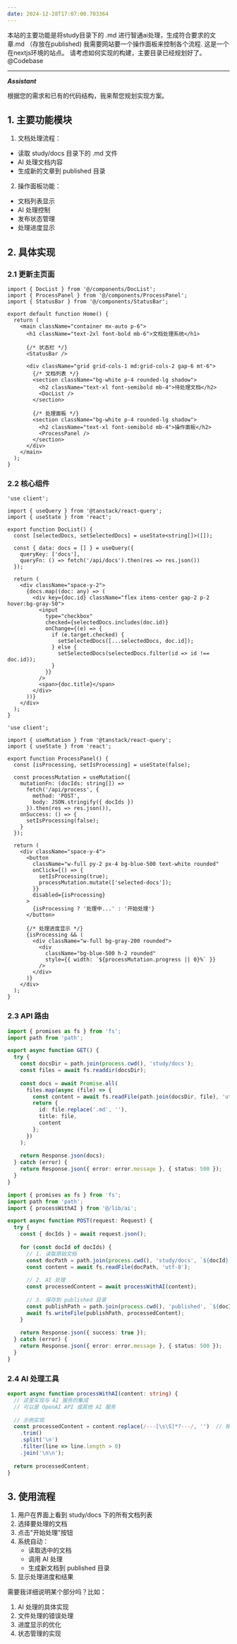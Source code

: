 ```yaml
---
date: 2024-12-28T17:07:00.703364
---
```


本站的主要功能是将study目录下的 .md 进行智通ai处理，生成符合要求的文章.md （存放在published)
我需要网站要一个操作面板来控制各个流程.
这是一个在nextjs环境的站点。
请考虑如何实现的构建，主要目录已经规划好了。
@Codebase 

---

_**Assistant**_

根据您的需求和已有的代码结构，我来帮您规划实现方案。

## 1. 主要功能模块

1. 文档处理流程：
- 读取 study/docs 目录下的 .md 文件
- AI 处理文档内容
- 生成新的文章到 published 目录

2. 操作面板功能：
- 文档列表显示
- AI 处理控制
- 发布状态管理
- 处理进度显示

## 2. 具体实现

### 2.1 更新主页面

```typescript:src/app/page.tsx
import { DocList } from '@/components/DocList';
import { ProcessPanel } from '@/components/ProcessPanel';
import { StatusBar } from '@/components/StatusBar';

export default function Home() {
  return (
    <main className="container mx-auto p-6">
      <h1 className="text-2xl font-bold mb-6">文档处理系统</h1>
      
      {/* 状态栏 */}
      <StatusBar />
      
      <div className="grid grid-cols-1 md:grid-cols-2 gap-6 mt-6">
        {/* 文档列表 */}
        <section className="bg-white p-4 rounded-lg shadow">
          <h2 className="text-xl font-semibold mb-4">待处理文档</h2>
          <DocList />
        </section>
        
        {/* 处理面板 */}
        <section className="bg-white p-4 rounded-lg shadow">
          <h2 className="text-xl font-semibold mb-4">操作面板</h2>
          <ProcessPanel />
        </section>
      </div>
    </main>
  );
}
```

### 2.2 核心组件

```typescript:src/components/DocList.tsx
'use client';

import { useQuery } from '@tanstack/react-query';
import { useState } from 'react';

export function DocList() {
  const [selectedDocs, setSelectedDocs] = useState<string[]>([]);
  
  const { data: docs = [] } = useQuery({
    queryKey: ['docs'],
    queryFn: () => fetch('/api/docs').then(res => res.json())
  });

  return (
    <div className="space-y-2">
      {docs.map((doc: any) => (
        <div key={doc.id} className="flex items-center gap-2 p-2 hover:bg-gray-50">
          <input 
            type="checkbox"
            checked={selectedDocs.includes(doc.id)}
            onChange={(e) => {
              if (e.target.checked) {
                setSelectedDocs([...selectedDocs, doc.id]);
              } else {
                setSelectedDocs(selectedDocs.filter(id => id !== doc.id));
              }
            }}
          />
          <span>{doc.title}</span>
        </div>
      ))}
    </div>
  );
}
```

```typescript:src/components/ProcessPanel.tsx
'use client';

import { useMutation } from '@tanstack/react-query';
import { useState } from 'react';

export function ProcessPanel() {
  const [isProcessing, setIsProcessing] = useState(false);
  
  const processMutation = useMutation({
    mutationFn: (docIds: string[]) => 
      fetch('/api/process', {
        method: 'POST',
        body: JSON.stringify({ docIds })
      }).then(res => res.json()),
    onSuccess: () => {
      setIsProcessing(false);
    }
  });

  return (
    <div className="space-y-4">
      <button 
        className="w-full py-2 px-4 bg-blue-500 text-white rounded"
        onClick={() => {
          setIsProcessing(true);
          processMutation.mutate(['selected-docs']);
        }}
        disabled={isProcessing}
      >
        {isProcessing ? '处理中...' : '开始处理'}
      </button>
      
      {/* 处理进度显示 */}
      {isProcessing && (
        <div className="w-full bg-gray-200 rounded">
          <div 
            className="bg-blue-500 h-2 rounded"
            style={{ width: `${processMutation.progress || 0}%` }}
          />
        </div>
      )}
    </div>
  );
}
```

### 2.3 API 路由

```typescript:src/app/api/docs/route.ts
import { promises as fs } from 'fs';
import path from 'path';

export async function GET() {
  try {
    const docsDir = path.join(process.cwd(), 'study/docs');
    const files = await fs.readdir(docsDir);
    
    const docs = await Promise.all(
      files.map(async (file) => {
        const content = await fs.readFile(path.join(docsDir, file), 'utf-8');
        return {
          id: file.replace('.md', ''),
          title: file,
          content
        };
      })
    );
    
    return Response.json(docs);
  } catch (error) {
    return Response.json({ error: error.message }, { status: 500 });
  }
}
```

```typescript:src/app/api/process/route.ts
import { promises as fs } from 'fs';
import path from 'path';
import { processWithAI } from '@/lib/ai';

export async function POST(request: Request) {
  try {
    const { docIds } = await request.json();
    
    for (const docId of docIds) {
      // 1. 读取原始文档
      const docPath = path.join(process.cwd(), 'study/docs', `${docId}.md`);
      const content = await fs.readFile(docPath, 'utf-8');
      
      // 2. AI 处理
      const processedContent = await processWithAI(content);
      
      // 3. 保存到 published 目录
      const publishPath = path.join(process.cwd(), 'published', `${docId}.md`);
      await fs.writeFile(publishPath, processedContent);
    }
    
    return Response.json({ success: true });
  } catch (error) {
    return Response.json({ error: error.message }, { status: 500 });
  }
}
```

### 2.4 AI 处理工具

```typescript:src/lib/ai.ts
export async function processWithAI(content: string) {
  // 这里实现与 AI 服务的集成
  // 可以是 OpenAI API 或其他 AI 服务
  
  // 示例实现
  const processedContent = content.replace(/---[\s\S]*?---/, '')  // 移除 YAML 头
    .trim()
    .split('\n')
    .filter(line => line.length > 0)
    .join('\n\n');
    
  return processedContent;
}
```

## 3. 使用流程

1. 用户在界面上看到 study/docs 下的所有文档列表
2. 选择要处理的文档
3. 点击"开始处理"按钮
4. 系统自动：
   - 读取选中的文档
   - 调用 AI 处理
   - 生成新文档到 published 目录
5. 显示处理进度和结果

需要我详细说明某个部分吗？比如：
1. AI 处理的具体实现
2. 文件处理的错误处理
3. 进度显示的优化
4. 状态管理的实现